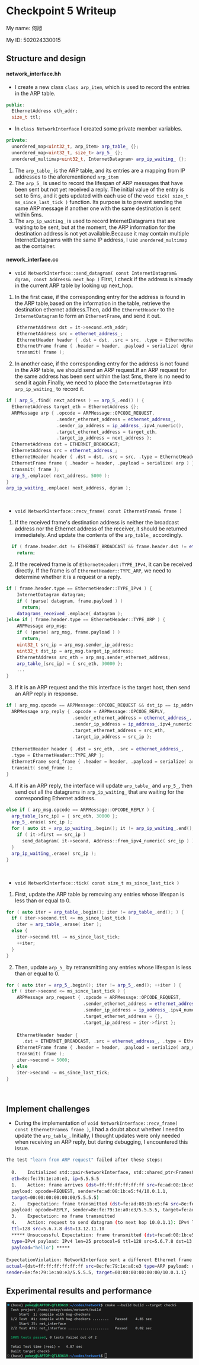 Checkpoint 5 Writeup
====================

My name: 何旭

My ID: 502024330015

## Structure and design

#### network_interface.hh
* I create a new class ```class arp_item```, which is used to record the entries in the ARP table.
```cpp
public:
  EthernetAddress eth_addr;
  size_t ttl;
```

* In ```class NetworkInterface``` I created some private member variables.
```cpp
private:
  unordered_map<uint32_t, arp_item> arp_table_ {};
  unordered_map<uint32_t, size_t> arp_5_ {};
  unordered_multimap<uint32_t, InternetDatagram> arp_ip_waiting_ {};
```
1. The ```arp_table_``` is the ARP table, and its entries are a mapping from IP addresses to the aforementioned ```arp_item```
2. The ```arp_5_``` is used to record the lifespan of ARP messages that have been sent but not yet received a reply. The initial value of the entry is set to 5ms, and it gets updated with each use of the ```void tick( size_t ms_since_last_tick )``` function. Its purpose is to prevent sending the same ARP message if another one with the same destination is sent within 5ms.
3. The ```arp_ip_waiting_``` is used to record InternetDatagrams that are waiting to be sent, but at the moment, the ARP information for the destination address is not yet available.Because it may contain multiple InternetDatagrams with the same IP address, I use ```unordered_multimap``` as the container.

#### nework_interface.cc
* ```void NetworkInterface::send_datagram( const InternetDatagram& dgram, const Address& next_hop )```
  First, I check if the address is already in the current ARP table by looking up next_hop.
1. In the first case, if the corresponding entry for the address is found in the ARP table,based on the information in the table, retrieve the destination ethernet address.Then, add the ```EthernetHeader``` to the ```InternetDatagram``` to form an ```EthernetFrame```, and send it out.
```cpp
    EthernetAddress dst = it->second.eth_addr;
    EthernetAddress src = ethernet_address_;
    EthernetHeader header { .dst = dst, .src = src, .type = EthernetHeader::TYPE_IPv4 };
    EthernetFrame frame { .header = header, .payload = serialize( dgram ) };
    transmit( frame );
```
2. In another case, if the corresponding entry for the address is not found in the ARP table, we should send an ARP request.If an ARP request for the same address has been sent within the last 5ms, there is no need to send it again.Finally, we need to place the ```InternetDatagram``` into ```arp_ip_waiting_``` to record it.
```cpp
if ( arp_5_.find( next_address ) == arp_5_.end() ) {
  EthernetAddress target_eth = EthernetAddress {};
  ARPMessage arp { .opcode = ARPMessage::OPCODE_REQUEST,
                   .sender_ethernet_address = ethernet_address_,
                   .sender_ip_address = ip_address_.ipv4_numeric(),
                   .target_ethernet_address = target_eth,
                   .target_ip_address = next_address };
  EthernetAddress dst = ETHERNET_BROADCAST;
  EthernetAddress src = ethernet_address_;
  EthernetHeader header { .dst = dst, .src = src, .type = EthernetHeader::TYPE_ARP };
  EthernetFrame frame { .header = header, .payload = serialize( arp ) };
  transmit( frame );
  arp_5_.emplace( next_address, 5000 );
}
arp_ip_waiting_.emplace( next_address, dgram );
```
<br />

* ```void NetworkInterface::recv_frame( const EthernetFrame& frame )```
1. If the received frame's destination address is neither the broadcast address nor the Ethernet address of the receiver, it should be returned immediately. And update the contents of the ```arp_table_``` accordingly.
```cpp
  if ( frame.header.dst != ETHERNET_BROADCAST && frame.header.dst != ethernet_address_ )
    return;
```
2. If the received frame is of ```EthernetHeader::TYPE_IPv4```, it can be received directly. If the frame is of ```EthernetHeader::TYPE_ARP```, we need to determine whether it is a request or a reply.
```cpp
if ( frame.header.type == EthernetHeader::TYPE_IPv4 ) {
    InternetDatagram datagram;
    if ( !parse( datagram, frame.payload ) )
      return;
    datagrams_received_.emplace( datagram );
}else if ( frame.header.type == EthernetHeader::TYPE_ARP ) {
    ARPMessage arp_msg;
    if ( !parse( arp_msg, frame.payload ) )
      return;
    uint32_t src_ip = arp_msg.sender_ip_address;
    uint32_t dst_ip = arp_msg.target_ip_address;
    EthernetAddress src_eth = arp_msg.sender_ethernet_address;
    arp_table_[src_ip] = { src_eth, 30000 };
    ...
}
```
3. If it is an ARP request and the this interface is the target host, then send an ARP reply in response.
```cpp
if ( arp_msg.opcode == ARPMessage::OPCODE_REQUEST && dst_ip == ip_addressipv4_numeric() ) {
  ARPMessage arp_reply { .opcode = ARPMessage::OPCODE_REPLY,
                         .sender_ethernet_address = ethernet_address_,
                         .sender_ip_address = ip_address_.ipv4_numeric(),
                         .target_ethernet_address = src_eth,
                         .target_ip_address = src_ip };

  EthernetHeader header { .dst = src_eth, .src = ethernet_address_, 
  .type = EthernetHeader::TYPE_ARP };
  EthernetFrame send_frame { .header = header, .payload = serialize( arp_reply ) };
  transmit( send_frame );
}
```

4. If it is an ARP reply, the interface will update ```arp_table_``` and ```arp_5_```, then send out all the datagrams in ```arp_ip_waiting_``` that are waiting for the corresponding Ethernet address.
```cpp
else if ( arp_msg.opcode == ARPMessage::OPCODE_REPLY ) {
  arp_table_[src_ip] = { src_eth, 30000 };
  arp_5_.erase( src_ip );
  for ( auto it = arp_ip_waiting_.begin(); it != arp_ip_waiting_.end(); ++it ) {
    if ( it->first == src_ip )
      send_datagram( it->second, Address::from_ipv4_numeric( src_ip ) );
  }
  arp_ip_waiting_.erase( src_ip );
}
```
<br />

* ```void NetworkInterface::tick( const size_t ms_since_last_tick )```
1. First, update the ARP table by removing any entries whose lifespan is less than or equal to 0.
```cpp
for ( auto iter = arp_table_.begin(); iter != arp_table_.end(); ) {
  if ( iter->second.ttl <= ms_since_last_tick )
    iter = arp_table_.erase( iter );
  else {
    iter->second.ttl -= ms_since_last_tick;
    ++iter;
  }
}
```
2. Then, update ```arp_5_``` by retransmitting any entries whose lifespan is less than or equal to 0.
```cpp
for ( auto iter = arp_5_.begin(); iter != arp_5_.end(); ++iter ) {
  if ( iter->second <= ms_since_last_tick ) {
    ARPMessage arp_request { .opcode = ARPMessage::OPCODE_REQUEST,
                             .sender_ethernet_address = ethernet_address_,
                             .sender_ip_address = ip_address_.ipv4_numeric(),
                             .target_ethernet_address = {},
                             .target_ip_address = iter->first };

    EthernetHeader header {
      .dst = ETHERNET_BROADCAST, .src = ethernet_address_, .type = EthernetHeader::TYPE_ARP };
    EthernetFrame frame { .header = header, .payload = serialize( arp_request ) };
    transmit( frame );
    iter->second = 5000;
  } else
    iter->second -= ms_since_last_tick;
}
```
<br />

## Implement challenges
* During the implementation of ```void NetworkInterface::recv_frame( const EthernetFrame& frame )```, I had a doubt about whether I need to update the ```arp_table_```. Initially, I thought updates were only needed when receiving an ARP reply, but during debugging, I encountered this issue.
```bash
The test "learn from ARP request" failed after these steps:

  0.    Initialized std::pair<NetworkInterface, std::shared_ptr<FramesOut> > with 
  eth=8e:fe:79:1e:a0:e3, ip=5.5.5.5
  1.    Action: frame arrives (dst=ff:ff:ff:ff:ff:ff src=fe:ad:08:1b:e5:f4 type=ARP 
  payload: opcode=REQUEST, sender=fe:ad:08:1b:e5:f4/10.0.1.1, 
  target=00:00:00:00:00:00/5.5.5.5)
  2.    Expectation: frame transmitted (dst=fe:ad:08:1b:e5:f4 src=8e:fe:79:1e:a0:e3 type=ARP 
  payload: opcode=REPLY, sender=8e:fe:79:1e:a0:e3/5.5.5.5, target=fe:ad:08:1b:e5:f4/10.0.1.1)
  3.    Expectation: no frame transmitted
  4.    Action: request to send datagram (to next hop 10.0.1.1): IPv4 len=25 protocol=6 
  ttl=128 src=5.6.7.8 dst=13.12.11.10
  ***** Unsuccessful Expectation: frame transmitted (dst=fe:ad:08:1b:e5:f4 src=8e:fe:79:1e:a0:e3 
  type=IPv4 payload: IPv4 len=25 protocol=6 ttl=128 src=5.6.7.8 dst=13.12.11.10 
  payload="hello") *****

ExpectationViolation: NetworkInterface sent a different Ethernet frame than was expected: 
actual={dst=ff:ff:ff:ff:ff:ff src=8e:fe:79:1e:a0:e3 type=ARP payload: opcode=REQUEST, 
sender=8e:fe:79:1e:a0:e3/5.5.5.5, target=00:00:00:00:00:00/10.0.1.1}
```
  
## Experimental results and performance
![5](./resourses/check5.png)

